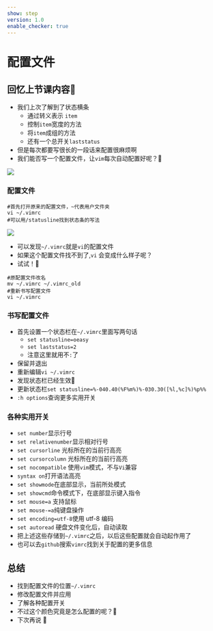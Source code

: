 ```yaml
---
show: step
version: 1.0
enable_checker: true
---
```


# 配置文件

## 回忆上节课内容🤔

- 我们上次了解到了状态横条
    - 通过转义表示 `item`
    - 控制`item`宽度的方法
    - 将`item`成组的方法
    - 还有一个总开关`laststatus`
- 但是每次都要写很长的一段话来配置很麻烦啊
- 我们能否写一个配置文件，让`vim`每次自动配置好呢？🤔
    
![](https://labfile.oss.aliyuncs.com/courses/2840/statusFullString.png)

### 配置文件

```shell
#首先打开原来的配置文件，~代表用户文件夹
vi ~/.vimrc
#可以用/statusline找到状态条的写法
```

![](https://labfile.oss.aliyuncs.com/courses/2840/originalVimrc.png)

- 可以发现`~/.vimrc`就是`vi`的配置文件
- 如果这个配置文件找不到了,`vi` 会变成什么样子呢？
- 试试！👊

```shell
#原配置文件改名
mv ~/.vimrc ~/.vimrc_old
#重新书写配置文件
vi ~/.vimrc
```

### 书写配置文件

- 首先设置一个状态栏在`~/.vimrc`里面写两句话
    - `set statusline=oeasy`
    - `set laststatus=2`
    - 注意这里就用不`:`了
- 保留并退出
- 重新编辑`vi ~/.vimrc`
- 发现状态栏已经生效🤪
- 更新状态栏`set statusline=%-040.40(%F%m%)%-030.30([%l,%c]%)%p%%`
- `:h options`查询更多实用开关

### 各种实用开关


- `set number`显示行号
- `set relativenumber`显示相对行号
- `set cursorline` 光标所在的当前行高亮
- `set cursorcolumn` 光标所在的当前行高亮
- `set nocompatible` 使用`vim`模式，不与`Vi`兼容
- `syntax on`打开语法高亮
- `set showmode`在底部显示，当前所处模式
- `set showcmd`命令模式下，在底部显示键入指令
- `set mouse=a` 支持鼠标
- `set mouse-=a`纯键盘操作
- `set encoding=utf-8`使用 utf-8 编码
- `set autoread` 硬盘文件变化后，自动读取
- 把上述这些存储到`~/.vimrc`之后，以后这些配置就会自动起作用了
- 也可以去`github`搜索`vimrc`找到关于配置的更多信息



## 总结

- 找到配置文件的位置`~/.vimrc`
- 修改配置文件并应用
- 了解各种配置开关
- 不过这个颜色究竟是怎么配置的呢？🤔
- 下次再说 👋







